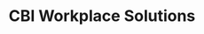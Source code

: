 ---
title: "CBI Workplace Solutions"
url: /chattanooga/cbi-workplace-solutions/
shop: office supplies
---